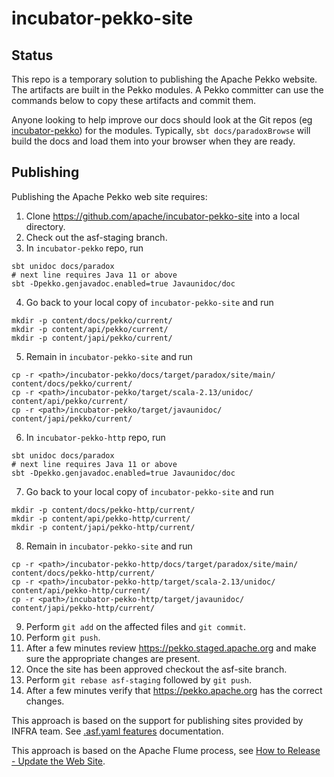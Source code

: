 # incubator-pekko-site

## Status

This repo is a temporary solution to publishing the Apache Pekko website. The artifacts
are built in the Pekko modules. A Pekko committer can use the commands below to
copy these artifacts and commit them.

Anyone looking to help improve our docs should look at the Git repos
(eg [incubator-pekko](https://github.com/apache/incubator-pekko)) for the modules.
Typically, `sbt docs/paradoxBrowse` will build the docs and load them into your browser
when they are ready.

## Publishing

Publishing the Apache Pekko web site requires:

1. Clone https://github.com/apache/incubator-pekko-site into a local directory.
2. Check out the asf-staging branch.
3. In `incubator-pekko` repo, run  
```
sbt unidoc docs/paradox
# next line requires Java 11 or above
sbt -Dpekko.genjavadoc.enabled=true Javaunidoc/doc
```
4. Go back to your local copy of `incubator-pekko-site` and run 
```
mkdir -p content/docs/pekko/current/
mkdir -p content/api/pekko/current/
mkdir -p content/japi/pekko/current/
```

5. Remain in `incubator-pekko-site` and run
    
```
cp -r <path>/incubator-pekko/docs/target/paradox/site/main/ content/docs/pekko/current/
cp -r <path>/incubator-pekko/target/scala-2.13/unidoc/ content/api/pekko/current/
cp -r <path>/incubator-pekko/target/javaunidoc/ content/japi/pekko/current/
```
6. In `incubator-pekko-http` repo, run
```
sbt unidoc docs/paradox
# next line requires Java 11 or above
sbt -Dpekko.genjavadoc.enabled=true Javaunidoc/doc 
```
7. Go back to your local copy of `incubator-pekko-site` and run
```
mkdir -p content/docs/pekko-http/current/
mkdir -p content/api/pekko-http/current/
mkdir -p content/japi/pekko-http/current/
```
8. Remain in `incubator-pekko-site` and run
```
cp -r <path>/incubator-pekko-http/docs/target/paradox/site/main/ content/docs/pekko-http/current/
cp -r <path>/incubator-pekko-http/target/scala-2.13/unidoc/ content/api/pekko-http/current/
cp -r <path>/incubator-pekko-http/target/javaunidoc/ content/japi/pekko-http/current/
```
9. Perform `git add` on the affected files and `git commit`.
6. Perform `git push`.
7. After a few minutes review https://pekko.staged.apache.org and make sure the appropriate changes are present.
8. Once the site has been approved checkout the asf-site branch.
9. Perform `git rebase asf-staging` followed by `git push`.
10. After a few minutes verify that https://pekko.apache.org has the correct changes.

This approach is based on the support for publishing sites provided by INFRA team. See [.asf.yaml features](https://cwiki.apache.org/confluence/display/INFRA/git+-+.asf.yaml+features) documentation.

This approach is based on the Apache Flume process, see [How to Release - Update the Web Site](https://cwiki.apache.org/confluence/display/FLUME/How+to+Release#HowtoRelease-Updatethewebsite).
